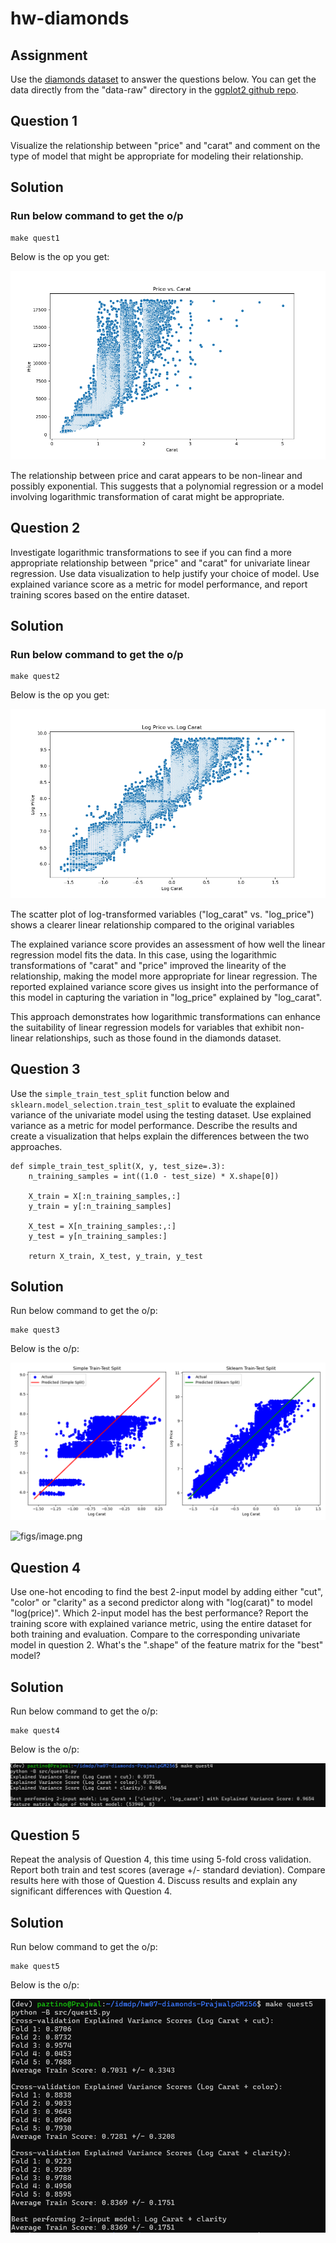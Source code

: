 # hw-diamonds

## Assignment

Use the [diamonds dataset](https://ggplot2.tidyverse.org/reference/diamonds.html) to answer the questions below.
You can get the data directly from the "data-raw" directory in the [ggplot2 github repo](https://github.com/tidyverse/ggplot2/).

## Question 1

Visualize the relationship between "price" and "carat" and comment on the type of model that 
might be appropriate for modeling their relationship.

## Solution

### Run below command to get the o/p

```
make quest1
```

Below is the op you get:

![alt text](<figs/Q1_Price vs Carat.png>)

The relationship between price and carat appears to be non-linear and possibly exponential. This suggests that a polynomial regression or a model involving logarithmic transformation of carat might be appropriate.

## Question 2

Investigate logarithmic transformations to see if you can find a more appropriate relationship
between "price" and "carat" for univariate linear regression.
Use data visualization to help justify your choice of model.
Use explained variance score as a metric for model performance, and report training scores based on the entire dataset.

## Solution

### Run below command to get the o/p

```
make quest2
```
Below is the op you get:

![](<figs/Q2_Log Price vs Log Carat.png>)

The scatter plot of log-transformed variables ("log_carat" vs. "log_price") shows a clearer linear relationship compared to the original variables

The explained variance score provides an assessment of how well the linear regression model fits the data. In this case, using the logarithmic transformations of "carat" and "price" improved the linearity of the relationship, making the model more appropriate for linear regression. The reported explained variance score gives us insight into the performance of this model in capturing the variation in "log_price" explained by "log_carat".

This approach demonstrates how logarithmic transformations can enhance the suitability of linear regression models for variables that exhibit non-linear relationships, such as those found in the diamonds dataset.

## Question 3

Use the `simple_train_test_split` function below and `sklearn.model_selection.train_test_split` 
to evaluate the explained variance of the univariate model using the testing dataset.
Use explained variance as a metric for model performance.
Describe the results and create a visualization that helps explain the differences between the two approaches.
```
def simple_train_test_split(X, y, test_size=.3):
    n_training_samples = int((1.0 - test_size) * X.shape[0])

    X_train = X[:n_training_samples,:]
    y_train = y[:n_training_samples]

    X_test = X[n_training_samples:,:]
    y_test = y[n_training_samples:]

    return X_train, X_test, y_train, y_test
```

## Solution

Run below command to get the o/p:

```
make quest3
```

Below is the o/p:

![alt text](figs/Q3.png)

![figs/image.png](figs/image.png)


## Question 4

Use one-hot encoding to find the best 2-input model by adding either "cut", "color" or "clarity" as a second predictor along with "log(carat)" to model "log(price)". Which 2-input model has the best performance? Report the training score
with explained variance metric, using the entire dataset for both training and evaluation. Compare to the corresponding univariate model in question 2. What's the ".shape" of the feature matrix for the "best" model?

## Solution

Run below command to get the o/p:

```
make quest4
```

Below is the o/p:

![alt text](figs/q4.png)

## Question 5

Repeat the analysis of Question 4, this time using 5-fold cross validation.
Report both train and test scores (average +/- standard deviation).
Compare results here with those of Question 4.
Discuss results and explain any significant differences with Question 4.

## Solution

Run below command to get the o/p:

```
make quest5
```

Below is the o/p:

![alt text](figs/q5.png)
